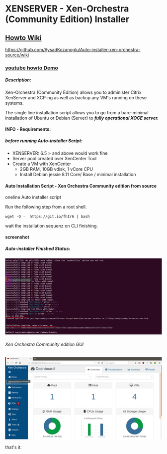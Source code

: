 # XENSERVER - Xen-Orchestra (Community Edition) Installer

## [Howto Wiki](https://github.com/AysadKozanoglu/Auto-installer-xen-orchestra-source/wiki)

https://github.com/AysadKozanoglu/Auto-installer-xen-orchestra-source/wiki

### [youtube howto Demo](https://youtu.be/YOXNepl3XUU)


##### Description:

Xen-Orchestra (Community Edition) allows you to administer Citrix XenServer and XCP-ng as well as backup any VM's running on these systems. 

The single line installation script allows you to go from a bare-minimal installation of Ubuntu or Debian (Server) to <b><i> fully operational XOCE server. </i></b>

#### INFO - Requirements:
##### before running Auto-installer Script:

+ XENSERVER: 6.5 > and above would work fine
+ Server pool created over XenCenter Tool
+ Create a VM with XenCenter 
    + 2GB RAM, 10GB vdisk, 1 vCore CPU
    + Install Debian jessie 8.11 Core/ Base / minimal installation


#### Auto Installation Script - Xen Orchestra Community edition from source
oneline Auto installer script 

Run the following step from a root shell.

```
wget -O -  https://git.io/fhIr6 | bash
```

wait the installation sequenz on CLI finishing.


#### screenshot

##### Auto-installer Finished Status:
![xen orchestra auto installer](https://raw.githubusercontent.com/AysadKozanoglu/Auto-installer-xen-orchestra-source/master/xen-orchestra-community-autoInstaller.png)

###### Xen Orchestra Community edition GUI
![xen orchestra community edtition GUI](https://github.com/AysadKozanoglu/Auto-installer-xen-orchestra-source/raw/master/xen-orchestra-community-autoInstaller-gui.png)

that's it.
